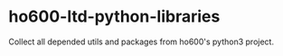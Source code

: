 # ho600-ltd-python-libraries
Collect all depended utils and packages from ho600's python3 project.

